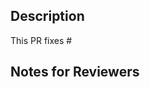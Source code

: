 ## Description

This PR fixes #

## Notes for Reviewers

<!-- 
## PR Title Format (Conventional Commits)

Please use one of the following prefixes in your PR title (the scope is optional):

- `feat(scope): ...` – New features or significant enhancements
- `fix(scope): ...` – Bug fixes
- `docs(scope): ...` – Documentation changes
- `refactor(scope): ...` – Code changes that neither fix bugs nor add features
- `chore(scope): ...` – Maintenance tasks, dependency updates, etc.
- `test(scope): ...` – Adding or modifying tests
- `ci(scope): ...` – Changes to CI configuration files and scripts

**Example:** `feat(auth): add OAuth2 login support`

Please also aim to use Conventional Commits for your individual commits, or squash your commits before merging.  
The **CHANGELOG is automatically generated** based on `feat:` and `fix:` messages.

## Multiple Contributors?

If this PR includes commits from multiple authors and you're going to squash-merge it, please consider adding  
`Co-authored-by:` lines to the final squash commit message to give proper credit.

Example:

```
Co-authored-by: Alice <alice@example.com>
Co-authored-by: Bob <bob@example.com>
```

More information: Conventional Commits](https://www.conventionalcommits.org/en/v1.0.0/)
-->